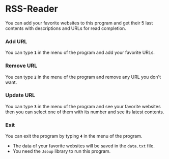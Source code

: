 # RSS-Reader
You can add your favorite websites to this program and get their 5 last contents with descriptions and URLs for read completion.

### Add URL
You can type **`1`** in the menu of the program and add your favorite URLs.

### Remove URL
You can type **`2`** in the menu of the program and remove any URL you don't want.

### Update URL
You can type **`3`** in the menu of the program and see your favorite websites then you can select one of them with its number and see its latest contents.

### Exit 
You can exit the program by typing **`4`** in the menu of the program.

- The data of your favorite websites will be saved in the `data.txt` file.
- You need the `Jsoup` library to run this program.
